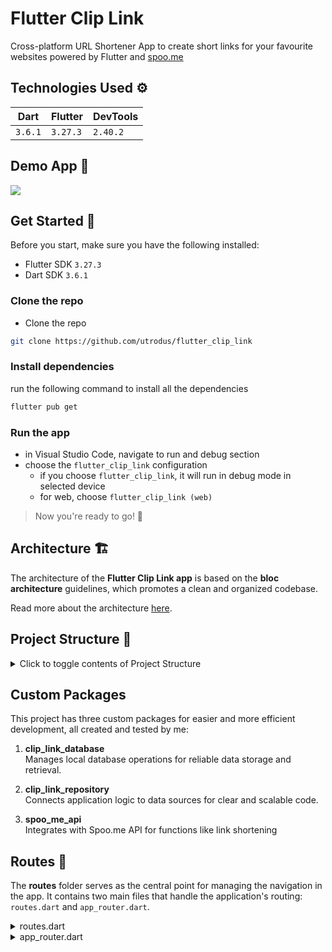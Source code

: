 # Flutter Clip Link
Cross-platform URL Shortener App to create short links for your favourite websites powered by Flutter and [spoo.me](https://spoo.me/)


## Technologies Used ⚙

| Dart       | Flutter   | DevTools  |
| ---------- | --------- | --------- |
| `3.6.1` | `3.27.3` | `2.40.2`    |


## Demo App 📸 
![](https://i.ibb.co.com/8BxMddN/demo-flutter-clip-link.gif)

## Get Started 🚀
Before you start, make sure you have the following installed:

- Flutter SDK `3.27.3`
- Dart SDK `3.6.1`

### Clone the repo
- Clone the repo
```bash
git clone https://github.com/utrodus/flutter_clip_link
```

### Install dependencies
run the following command to install all the dependencies
```bash
flutter pub get
```

### Run the app
- in Visual Studio Code, navigate to run and debug section
- choose the `flutter_clip_link` configuration
  - if you choose `flutter_clip_link`, it will run in debug mode in selected device
  - for web, choose `flutter_clip_link (web)`

> Now you're ready to go! 🚀

## Architecture 🏗️

The architecture of the **Flutter Clip Link app** is based on the **bloc architecture** guidelines, which promotes a clean and organized codebase. 

Read more about the architecture [here](https://bloclibrary.dev/architecture).


## Project Structure 📁
<details>
<summary>Click to toggle contents of Project Structure</summary>

--- 
Clip link app use project structure as follows:

```bash
flutter_clip_link
├── lib
│   ├── main.dart
│   ├── src
│   |   ├── core
│   |   ├── features
│   │   │   ├── favorited
│   │   │   ├── main
│   │   │   ├── search
│   │   │   ├── settings
│   │   │   ├── shorten
│   │   │   ├── splash
│   │   ├── routes
│   │   ├── app.dart
│   │   ├── init_di.dart   
├── test
```

Here's the explanation in list form:

- **lib**: Main directory for application code.
  - **main.dart**: Entry point for the Flutter application.
  - **src**: Contains core components and feature-specific modules.
    - **core**: Shared resources and configurations (e.g., utilities, constants, theme settings).
    - **features**: Modules for different functionalities, organized as follows:
      - **favorited**: Manages user-favorited links.
      - **main**: Main interface or dashboard for the app.
      - **search**: Provides search capabilities within the app.
      - **settings**: Manages user preferences and app settings.
      - **shorten**: Contains logic for URL shortening functionality.
      - **splash**: Displays the splash screen, typically the app’s first screen.
    - **routes**: Configures app navigation and routing.
    - **app.dart**: Contains the main app widget structure and setup.
    - **init_di.dart**: Manages dependency injection, initializing services and dependencies.
- **test**: Directory for unit and widget tests, ensuring feature reliability and performance.

> This organized structure supports scalability and maintainability, following a modular approach that simplifies adding and updating features.


</details>

## Custom Packages
This project has three custom packages for easier and more efficient development, all created and tested by me:

1. **clip_link_database**  
   Manages local database operations for reliable data storage and retrieval.

2. **clip_link_repository**  
   Connects application logic to data sources for clear and scalable code.

3. **spoo_me_api**  
   Integrates with Spoo.me API for functions like link shortening

## Routes 🚃

The **routes** folder serves as the central point for managing the navigation in the app. It contains two main files that handle the application's routing: `routes.dart` and `app_router.dart`.


<details>
<summary>routes.dart </summary>


The `routes.dart` file stores all the route names used throughout the app. Each route has a unique string identifier that will be used to navigate between pages or screens in the application.

Code in this file:
```dart
enum Routes {
  splash('/'),
  listShorten('/list-shorten'),
  addNewShortenURL('add-new-shorten-url'),
  detailShortenURL('detail-shorten-url'),
  listFavorites('/list-favorites'),
  search('search'),
  settings('/settings'),
  about('about'),
  faq('faq');

  const Routes(this.path);
  final String path;
}
```
The route names are created with enums, which are a special type of class that can be used to define a set of named constants.

</details>

<details>
<summary> app_router.dart</summary>


The `app_router.dart` file is responsible for **router configuration** using the `go_router` package. 

GoRouter is used to manage navigation logic, including conditional routes, dynamic routes, and nested routes. GoRouter also supports more complex route management, such as passing parameters or handling nested routes.

Example Structure of `app_router.dart`:
```dart
import 'package:go_router/go_router.dart';
import 'routes.dart';
import 'package:your_app/pages/home_page.dart';
import 'package:your_app/pages/login_page.dart';

final GoRouter appRouter = GoRouter(
  routes: [
    GoRoute(
      path: AppRoutes.home,
      builder: (context, state) => HomePage(),
    ),  
    // Add other routes here
  ],
);
```

In this file, each route name from `routes.dart` is connected to its corresponding widget, such as `HomePage()`. 

</details>